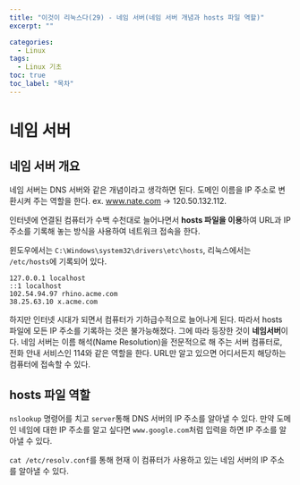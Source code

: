 ```yaml
---
title: "이것이 리눅스다(29) - 네임 서버(네임 서버 개념과 hosts 파일 역할)"
excerpt: ""

categories:
  - Linux
tags:
  - Linux 기초
toc: true
toc_label: "목차"
---
```


# 네임 서버

## 네임 서버 개요

네임 서버는 DNS 서버와 같은 개념이라고 생각하면 된다. 도메인 이름을 IP 주소로 변환시켜 주는 역할을 한다. ex. www.nate.com -> 120.50.132.112.

인터넷에 연결된 컴퓨터가 수백 수천대로 늘어나면서 **hosts 파일을 이용**하여 URL과 IP 주소를 기록해 놓는 방식을 사용하여 네트워크 접속을 한다.

윈도우에서는 `C:\Windows\system32\drivers\etc\hosts`, 리눅스에서는 `/etc/hosts`에 기록되어 있다.

```
127.0.0.1 localhost
::1 localhost
102.54.94.97 rhino.acme.com
38.25.63.10 x.acme.com
```

하지만 인터넷 시대가 되면서 컴퓨터가 기하급수적으로 늘어나게 된다. 따라서 hosts 파일에 모든 IP 주소를 기록하는 것은 불가능해졌다. 그에 따라 등장한 것이 **네임서버**이다. 네임 서버는 이름 해석(Name Resolution)을 전문적으로 해 주는 서버 컴퓨터로, 전화 안내 서비스인 114와 같은 역할을 한다. URL만 알고 있으면 어디서든지 해당하는 컴퓨터에 접속할 수 있다.

## hosts 파일 역할

`nslookup` 명령어를 치고 `server`통해 DNS 서버의 IP 주소를 알아낼 수 있다. 만약 도메인 네임에 대한 IP 주소를 알고 싶다면 `www.google.com`처럼 입력을 하면 IP 주소를 알아낼 수 있다. 

`cat /etc/resolv.conf`를 통해 현재 이 컴퓨터가 사용하고 있는 네임 서버의 IP 주소를 알아낼 수 있다. 